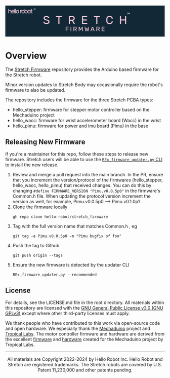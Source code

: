 ![](./docs/images/banner.png)

# Overview
The [Stretch Firmware](https://github.com/hello-robot/stretch_firmware) repository provides the Arduino based firmware for the Stretch robot. 

Minor version updates to Stretch Body may occasionally require the robot's firmware to also be updated.

The repository includes the firmware for the three Stretch PCBA types: 

* hello_stepper: firmware for stepper motor controller based on the Mechaduino project
* hello_wacc: firmware for wrist accelerometer board (Wacc) in the wrist 
* hello_pimu:  firmware for power and imu board (Pimu) in the base

## Releasing New Firmware

If you're a maintainer for this repo, follow these steps to release new firmware. Stretch users will be able to use the [`REx_firmware_updater.py` CLI](https://docs.hello-robot.com/0.3/software/updating_software/#firmware) to install the new release.

 1. Review and merge a pull request into the main branch. In the PR, ensure that you increment the version/protocol of the firmwares (hello_stepper, hello_wacc, hello_pimu) that received changes. You can do this by changing `#define FIRMWARE_VERSION "Pimu.v0.0.5p0"` in the firmware's Common.h file. When updating the protocol version increment the <Minor> version as well, for example, Pimu.v0.0.5p0 --> Pimu.v0.1.0p1
 2. Clone the firmware locally
    ```
    gh repo clone hello-robot/stretch_firmware
    ```
 3. Tag with the full version name that matches Common.h , eg
    ```
    git tag -a Pimu.v0.0.5p0 -m "Pimu bugfix of foo"
    ```
 4. Push the tag to Github
    ```
    git push origin --tags
    ```
 5. Ensure the new firmware is detected by the updater CLI
    ```
    REx_firmware_updater.py --recommended
    ```

## License
For details, see the LICENSE.md file in the root directory. All materials within this repository are licensed with the [GNU General Public License v3.0 (GNU GPLv3)](https://www.gnu.org/licenses/gpl-3.0.html) except where other third-party licenses must apply.  

We thank people who have contributed to this work via open-source code and open hardware. We especially thank the [Mechaduino](https://tropical-labs.com/mechaduino/) project and [Tropical Labs](https://tropical-labs.com/). The motor controller firmware and hardware are derived from the excellent [firmware](https://github.com/jcchurch13/Mechaduino-Firmware) and [hardware](https://github.com/jcchurch13/Mechaduino-Hardware) created for the Mechaduino project by Tropical Labs.

------
<div align="center"> All materials are Copyright 2022-2024 by Hello Robot Inc. Hello Robot and Stretch are registered trademarks. The Stretch robots are covered by U.S. Patent 11,230,000 and other patents pending.</div>

